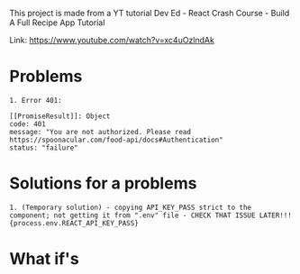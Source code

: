 This project is made from a YT tutorial Dev Ed - React Crash Course - Build A Full Recipe App Tutorial

Link: https://www.youtube.com/watch?v=xc4uOzlndAk

# Problems

    1. Error 401:
    
    [[PromiseResult]]: Object
    code: 401
    message: "You are not authorized. Please read https://spoonacular.com/food-api/docs#Authentication"
    status: "failure"

# Solutions for a problems

    1. (Temporary solution) - copying API_KEY_PASS strict to the component; not getting it from ".env" file - CHECK THAT ISSUE LATER!!! {process.env.REACT_API_KEY_PASS}

# What if's

